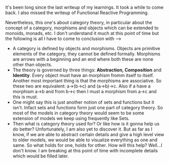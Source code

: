 It's been long since the last writeup of my learnings. It took a while to come back. I also missed the 
writeup of Functional Reactive Programming. 

Nevertheless, this one's about category theory, in particular about the concept of a category, morphisms and 
objects which can be extended to monoids, monads, etc. I don't understand it much at this point of time but 
the following is all I have to come to conclusion with -->

- A category is defined by objects and morphisms. Objects are primitive elements of the category, they cannot be 
defined formally. Morphisms are arrows with a beginning and an end where both these are none other than objects.
- The theory is governed by three things: **Abstraction, Composition** and **Identity**. Every object must have an 
morphism fromm itself to itself. Another most important thing is that the morphisms are associative. So these two are 
equivalent: a->(b->c) and (a->b)->c. Also if a have a morphism a->b and from b->c then I must a morphism from a->c and 
this is must.
- One might say this is just another notion of sets and functions but it isn't. Infact sets and functions form just one part 
of category theory. So most of the models in category theory would seem to be some extension of models we keep using 
frequently like Sets.
- Then what is category theory used for? Or like how is it gonna help us do better? Unfortunately, I am also yet to 
discover it. But as far as I know, if we are able to abstract certain details and give a high level view to older models, we 
would be able to visualize everything as one and same. So what holds for one, holds for other. How will this help? 
Well...I don't know. I am breaking at this point of time with incomplete details which would be filled later. 
